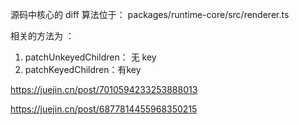 源码中核心的 diff 算法位于： packages/runtime-core/src/renderer.ts

相关的方法为 ：

1. patchUnkeyedChildren： 无 key 
2. patchKeyedChildren：有key

https://juejin.cn/post/7010594233253888013

https://juejin.cn/post/6877814455968350215